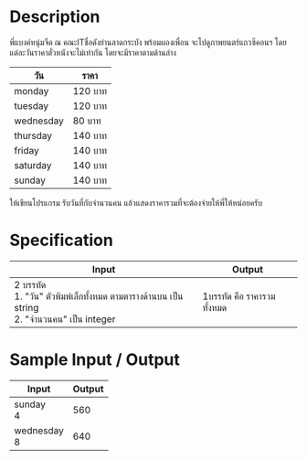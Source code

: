 # Description
พี่แบงค์หนุ่มจืด ณ คณะITชื่อดังย่านลาดกระบัง พร้อมผองเพื่อน จะไปดูภาพยนตร์แถวซีคอนฯ
โดยแต่ละวันราคาตั๋วหนังจะไม่เท่ากัน โดยจะมีราคาตามด้านล่าง

|วัน|ราคา|
|-|-|
|monday|120 บาท|
|tuesday|120 บาท|
|wednesday|80 บาท|
|thursday|140 บาท|
|friday|140 บาท|
|saturday|140 บาท|
|sunday|140 บาท|

ให้เขียนโปรแกรม รับวันที่กับจำนวนคน แล้วแสดงราคารวมที่จะต้องจ่ายให้พี่ให้หน่อยครับ

# Specification
|Input|Output|
|-|-|
|2 บรรทัด <br> 1. "วัน" ตัวพิมพ์เล็กทั้งหมด ตามตารางด้านบน เป็น string <br> 2. "จำนวนคน" เป็น integer |1บรรทัด คือ ราคารวมทั้งหมด|

# Sample Input / Output
|Input|Output|
|-|-|
|sunday <br> 4|560|
|wednesday <br> 8|640|
